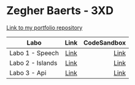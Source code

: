 # Zegher Baerts - 3XD

[Link to my portfolio repository](https://github.com/zegher/dev5-portfolios-2023) 


| Labo        | Link           | CodeSandbox  |
| ------------- |:-------------:| -----:|
| Labo 1 - Speech | [Link](https://github.com/zegher/LAB1-DEV5-SPEECH) | [Link](https://codesandbox.io/s/zen-dream-x3wmfq?file=/src/index.mjs) |
| Labo 2 - Islands| [Link](https://github.com/zegher/LAB2-islands) | [Link](https://codesandbox.io/p/github/zegher/LAB2-islands/main?layout=%257B%2522sidebarPanel%2522%253A%2522EXPLORER%2522%252C%2522rootPanelGroup%2522%253A%257B%2522direction%2522%253A%2522horizontal%2522%252C%2522contentType%2522%253A%2522UNKNOWN%2522%252C%2522type%2522%253A%2522PANEL_GROUP%2522%252C%2522id%2522%253A%2522ROOT_LAYOUT%2522%252C%2522panels%2522%253A%255B%257B%2522type%2522%253A%2522PANEL_GROUP%2522%252C%2522contentType%2522%253A%2522UNKNOWN%2522%252C%2522direction%2522%253A%2522vertical%2522%252C%2522id%2522%253A%2522clopsmqph0007356fqdreo7xc%2522%252C%2522sizes%2522%253A%255B70%252C30%255D%252C%2522panels%2522%253A%255B%257B%2522type%2522%253A%2522PANEL_GROUP%2522%252C%2522contentType%2522%253A%2522EDITOR%2522%252C%2522direction%2522%253A%2522horizontal%2522%252C%2522id%2522%253A%2522EDITOR%2522%252C%2522panels%2522%253A%255B%257B%2522type%2522%253A%2522PANEL%2522%252C%2522contentType%2522%253A%2522EDITOR%2522%252C%2522id%2522%253A%2522clopsmqpf0003356fyyd2xx67%2522%257D%255D%252C%2522sizes%2522%253A%255B100%255D%257D%252C%257B%2522type%2522%253A%2522PANEL_GROUP%2522%252C%2522contentType%2522%253A%2522SHELLS%2522%252C%2522direction%2522%253A%2522horizontal%2522%252C%2522id%2522%253A%2522SHELLS%2522%252C%2522panels%2522%253A%255B%257B%2522type%2522%253A%2522PANEL%2522%252C%2522contentType%2522%253A%2522SHELLS%2522%252C%2522id%2522%253A%2522clopsmqpg0005356f3vd3z628%2522%257D%255D%252C%2522sizes%2522%253A%255B100%255D%257D%255D%257D%252C%257B%2522type%2522%253A%2522PANEL_GROUP%2522%252C%2522contentType%2522%253A%2522DEVTOOLS%2522%252C%2522direction%2522%253A%2522vertical%2522%252C%2522id%2522%253A%2522DEVTOOLS%2522%252C%2522panels%2522%253A%255B%257B%2522type%2522%253A%2522PANEL%2522%252C%2522contentType%2522%253A%2522DEVTOOLS%2522%252C%2522id%2522%253A%2522clopsmqpg0006356fwxd4h9em%2522%257D%255D%252C%2522sizes%2522%253A%255B100%255D%257D%255D%252C%2522sizes%2522%253A%255B40%252C60%255D%257D%252C%2522tabbedPanels%2522%253A%257B%2522clopsmqpf0003356fyyd2xx67%2522%253A%257B%2522tabs%2522%253A%255B%257B%2522id%2522%253A%2522clopsmqpe0002356f3fd90z86%2522%252C%2522mode%2522%253A%2522permanent%2522%252C%2522type%2522%253A%2522FILE%2522%252C%2522filepath%2522%253A%2522%252FREADME.md%2522%252C%2522state%2522%253A%2522IDLE%2522%257D%255D%252C%2522id%2522%253A%2522clopsmqpf0003356fyyd2xx67%2522%252C%2522activeTabId%2522%253A%2522clopsmqpe0002356f3fd90z86%2522%257D%252C%2522clopsmqpg0006356fwxd4h9em%2522%253A%257B%2522id%2522%253A%2522clopsmqpg0006356fwxd4h9em%2522%252C%2522activeTabId%2522%253A%2522clopsmx6r00a0356fb58jgf21%2522%252C%2522tabs%2522%253A%255B%257B%2522type%2522%253A%2522TASK_PORT%2522%252C%2522taskId%2522%253A%2522start%2522%252C%2522port%2522%253A5000%252C%2522id%2522%253A%2522clopsmx6r00a0356fb58jgf21%2522%252C%2522mode%2522%253A%2522permanent%2522%252C%2522path%2522%253A%2522%252F%2523%2522%257D%255D%257D%252C%2522clopsmqpg0005356f3vd3z628%2522%253A%257B%2522id%2522%253A%2522clopsmqpg0005356f3vd3z628%2522%252C%2522activeTabId%2522%253A%2522clopsmusl008e356fws53a9c8%2522%252C%2522tabs%2522%253A%255B%257B%2522id%2522%253A%2522clopsmqpg0004356f8rh9xgva%2522%252C%2522mode%2522%253A%2522permanent%2522%252C%2522type%2522%253A%2522TERMINAL%2522%252C%2522shellId%2522%253A%2522clopsmqap000heei44tafbxta%2522%257D%252C%257B%2522type%2522%253A%2522TASK_LOG%2522%252C%2522taskId%2522%253A%2522start%2522%252C%2522id%2522%253A%2522clopsmusl008e356fws53a9c8%2522%252C%2522mode%2522%253A%2522permanent%2522%257D%255D%257D%257D%252C%2522showDevtools%2522%253Atrue%252C%2522showShells%2522%253Atrue%252C%2522showSidebar%2522%253Atrue%252C%2522sidebarPanelSize%2522%253A15%257D) |
| Labo 3 - Api | [Link](https://github.com/zegher/LAB3-API) | [Link](#) |
